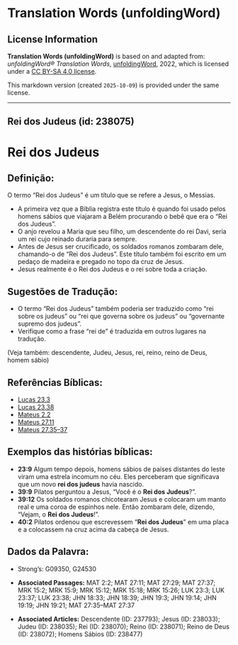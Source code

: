 # Translation Words (unfoldingWord)

## License Information

**Translation Words (unfoldingWord)** is based on and adapted from: _unfoldingWord® Translation Words_, [unfoldingWord](https://unfoldingword.org/utw), 2022, which is licensed under a [CC BY-SA 4.0 license](https://creativecommons.org/licenses/by-sa/4.0/legalcode.en).

This markdown version (created `2025-10-09`) is provided under the same license.



--------------------------------

## Rei dos Judeus (id: 238075)

Rei dos Judeus
==============

Definição:
----------

O termo “Rei dos Judeus” é um título que se refere a Jesus, o Messias.

* A primeira vez que a Bíblia registra este título é quando foi usado pelos homens sábios que viajaram a Belém procurando o bebê que era o “Rei dos Judeus”.
* O anjo revelou a Maria que seu filho, um descendente do rei Davi, seria um rei cujo reinado duraria para sempre.
* Antes de Jesus ser crucificado, os soldados romanos zombaram dele, chamando\-o de “Rei dos Judeus”. Este título também foi escrito em um pedaço de madeira e pregado no topo da cruz de Jesus.
* Jesus realmente é o Rei dos Judeus e o rei sobre toda a criação.

Sugestões de Tradução:
----------------------

* O termo “Rei dos Judeus” também poderia ser traduzido como “rei sobre os judeus” ou “rei que governa sobre os judeus” ou “governante supremo dos judeus”.
* Verifique como a frase “rei de” é traduzida em outros lugares na tradução.

(Veja também: descendente, Judeu, Jesus, rei, reino, reino de Deus, homem sábio)

Referências Bíblicas:
---------------------

* [Lucas 23\.3](https://ref.ly/Luke23:3)
* [Lucas 23\.38](https://ref.ly/Luke23:38)
* [Mateus 2\.2](https://ref.ly/Matt2:2)
* [Mateus 27\.11](https://ref.ly/Matt27:11)
* [Mateus 27\.35–37](https://ref.ly/Matt27:35-Matt27:37)

Exemplos das histórias bíblicas:
--------------------------------

* **23:9** Algum tempo depois, homens sábios de países distantes do leste viram uma estrela incomum no céu. Eles perceberam que significava que um novo **rei dos judeus** havia nascido.
* **39:9** Pilatos perguntou a Jesus, “Você é o **Rei dos Judeus**?”.
* **39:12** Os soldados romanos chicotearam Jesus e colocaram um manto real e uma coroa de espinhos nele. Então zombaram dele, dizendo, “Vejam, o **Rei dos Judeus**!”.
* **40:2** Pilatos ordenou que escrevessem “**Rei dos Judeus**” em uma placa e a colocassem na cruz acima da cabeça de Jesus.

Dados da Palavra:
-----------------

* Strong’s: G09350, G24530

* **Associated Passages:** MAT 2:2; MAT 27:11; MAT 27:29; MAT 27:37; MRK 15:2; MRK 15:9; MRK 15:12; MRK 15:18; MRK 15:26; LUK 23:3; LUK 23:37; LUK 23:38; JHN 18:33; JHN 18:39; JHN 19:3; JHN 19:14; JHN 19:19; JHN 19:21; MAT 27:35–MAT 27:37
* **Associated Articles:** Descendente (ID: 237793); Jesus (ID: 238033); Judeu (ID: 238035); Rei (ID: 238070); Reino (ID: 238071); Reino de Deus (ID: 238072); Homens Sábios (ID: 238477)

